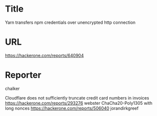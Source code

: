 # Title
Yarn transfers npm credentials over unencrypted http connection
# URL 
https://hackerone.com/reports/640904
# Reporter 
chalker

Cloudflare does not sufficiently truncate credit card numbers in invoices
https://hackerone.com/reports/293276
webster
ChaCha20-Poly1305 with long nonces
https://hackerone.com/reports/506040
jorandirkgreef
